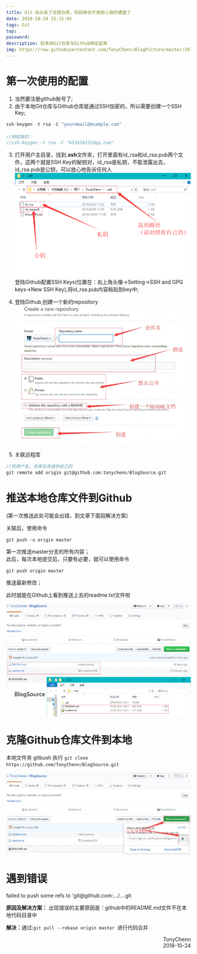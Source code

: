 ```yaml
---
title: Git-自从有了远程仓库，妈妈再也不用担心我的硬盘了
date: 2018-10-24 15:15:03
tags: Git
top:
password:
description: 将本地Git仓库与Github绑定起来
img: https://raw.githubusercontent.com/TonyChenn/BlogPicture/master/2018/10.24/github.jpg
---
```


# 第一次使用的配置
1. 当然要注册github账号了;
2. 由于本地Git仓库与Github仓库是通过SSH加密的，所以需要创建一个SSH Key;
```c
ssh-keygen -t rsa -C "youremail@example.com"

//例如我的：
//ssh-keygen -t rsa -C "852454151@qq.com"
```
3. 打开用户主目录，找到<b>.ssh</b>文件夹，打开里面有id_rsa和id_rsa.pub两个文件，这两个就是SSH Key的秘钥对，id_rsa是私钥，不能泄露出去，id_rsa.pub是公钥，可以放心地告诉任何人
![](https://raw.githubusercontent.com/TonyChenn/BlogPicture/master/2018/10.24/create.jpg)
 登陆Github配置SSH Keys(位置在：右上角头像->Setting->SSH and GPG keys->New SSH Key),将id_rsa.pub内容粘贴到key中;

4. 登陆Github,创建一个新的repository
![](https://raw.githubusercontent.com/TonyChenn/BlogPicture/master/2018/10.24/resign.jpg)

5. 关联远程库
```c
//将用户名，仓库名改成你自己的
git remote add origin git@github.com:tonychenn/BlogSource.git
```

# 推送本地仓库文件到Github
(第一次推送此处可能会出错，到文章下面招解决方案)

关联后，使用命令  
``` 
git push -u origin master 
``` 
第一次推送master分支的所有内容；</br>
此后，每次本地提交后，只要有必要，就可以使用命令 
```
git push origin master
``` 
推送最新修改；

此时就能在Github上看到推送上去的readme.txt文件啦

![](https://raw.githubusercontent.com/TonyChenn/BlogPicture/master/2018/10.24/see.jpg)


# 克隆Github仓库文件到本地
本地文件夹 gitbush 执行 ```git clone https://github.com/TonyChenn/BlogSource.git```

![](https://raw.githubusercontent.com/TonyChenn/BlogPicture/master/2018/10.24/pull.jpg)

# 遇到错误
<div class="note danger no-icon"><p>failed to push some refs to 'git@github.com:.../....git</p></div>
<b>原因及解决方案：</b>
出现错误的主要原因是：github中的README.md文件不在本地代码目录中

<b>解决：</b>通过:```git pull --rebase origin master ```进行代码合并

<div align="right">TonyChenn<br>2018-10-24</div>